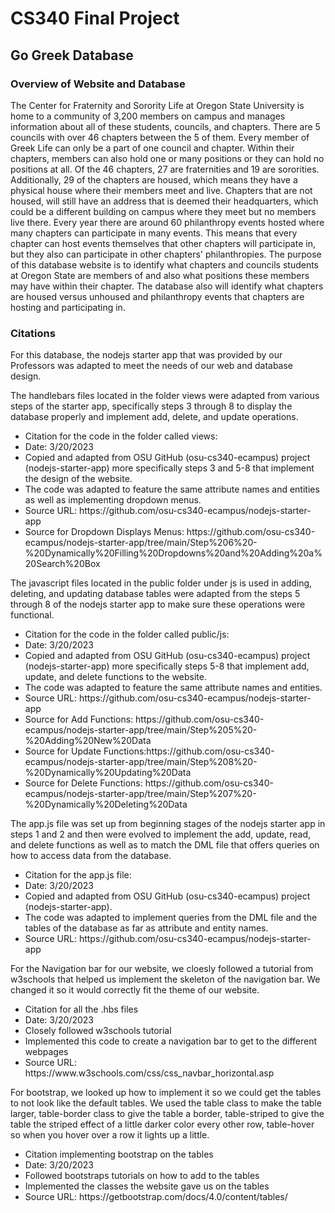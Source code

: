 # CS340 Final Project
## Go Greek Database
### Overview of Website and Database
The Center for Fraternity and Sorority Life at Oregon State University is home to a community of 3,200 members on campus and manages information about all of these students, councils, and chapters. There are 5 councils with over 46 chapters between the 5 of them. Every member of Greek Life can only be a part of one council and chapter. Within their chapters, members can also hold one or many positions or they can hold no positions at all. Of the 46 chapters, 27 are fraternities and 19 are sororities. Additionally, 29 of the chapters are housed, which means they have a physical house where their members meet and live. Chapters that are not housed, will still have an address that is deemed their headquarters, which could be a different building on campus where they meet but no members live there. Every year there are around 60 philanthropy events hosted where many chapters can participate in many events. This means that every chapter can host events themselves that other chapters will participate in, but they also can participate in other chapters' philanthropies. The purpose of this database website is to identify what chapters and councils students at Oregon State are members of and also what positions these members may have within their chapter. The database also will identify what chapters are housed versus unhoused and philanthropy events that chapters are hosting and participating in. 

### Citations

For this database, the nodejs starter app that was provided by our Professors was adapted to meet the needs of our web and database design. 

The handlebars files located in the folder views were adapted from various steps of the starter app, specifically steps 3 through 8 to display the database properly and implement add, delete, and update operations.

<ul>
<li>Citation for the code in the folder called views:</li>
<li>Date: 3/20/2023</li>
<li>Copied and adapted from OSU GitHub (osu-cs340-ecampus) project (nodejs-starter-app) more specifically steps 3 and 5-8 that implement the design of the website. </li>
<li>The code was adapted to feature the same attribute names and entities as well as implementing dropdown menus.</li>
<li>Source URL: https://github.com/osu-cs340-ecampus/nodejs-starter-app </li>
<li>Source for Dropdown Displays Menus: https://github.com/osu-cs340-ecampus/nodejs-starter-app/tree/main/Step%206%20-%20Dynamically%20Filling%20Dropdowns%20and%20Adding%20a%20Search%20Box </li>
</ul>

The javascript files located in the public folder under js is used in adding, deleting, and updating database tables were adapted from the steps 5 through 8 of the nodejs starter app to make sure these operations were functional. 

<ul>
<li>Citation for the code in the folder called public/js:</li>
<li>Date: 3/20/2023</li>
<li>Copied and adapted from OSU GitHub (osu-cs340-ecampus) project (nodejs-starter-app) more specifically steps 5-8 that implement add, update, and delete functions to the website.</li>
<li>The code was adapted to feature the same attribute names and entities.</li>
<li>Source URL: https://github.com/osu-cs340-ecampus/nodejs-starter-app</li>
<li>Source for Add Functions: https://github.com/osu-cs340-ecampus/nodejs-starter-app/tree/main/Step%205%20-%20Adding%20New%20Data </li>
<li>Source for Update Functions:https://github.com/osu-cs340-ecampus/nodejs-starter-app/tree/main/Step%208%20-%20Dynamically%20Updating%20Data </li>
<li>Source for Delete Functions: https://github.com/osu-cs340-ecampus/nodejs-starter-app/tree/main/Step%207%20-%20Dynamically%20Deleting%20Data </li>
</ul>

The app.js file was set up from beginning stages of the nodejs starter app in steps 1 and 2 and then were evolved to implement the add, update, read, and delete functions as well as to match the DML file that offers queries on how to access data from the database. 
<ul>
<li>Citation for the app.js file:</li>
<li>Date: 3/20/2023 </li>
<li>Copied and adapted from OSU GitHub (osu-cs340-ecampus) project (nodejs-starter-app). </li>
<li>The code was adapted to implement queries from the DML file and the tables of the database as far as attribute and entity names. </li>
<li> Source URL: https://github.com/osu-cs340-ecampus/nodejs-starter-app </li>
</ul>

For the Navigation bar for our website, we cloesly followed a tutorial from w3schools that helped us implement the skeleton of the navigation bar. We changed it so it would correctly fit the theme of our website. 

<ul>
<li>Citation for all the .hbs files</li>
<li>Date: 3/20/2023 </li>
<li>Closely followed w3schools tutorial </li>
<li>Implemented this code to create a navigation bar to get to the different webpages </li>
<li> Source URL: https://www.w3schools.com/css/css_navbar_horizontal.asp </li>
</ul>

For bootstrap, we looked up how to implement it so we could get the tables to not look like the default tables. We used the table class to make the table larger, table-border class to give the table a border, table-striped to give the table the striped effect of a little darker color every other row, table-hover so when you hover over a row it lights up a little. 

<ul>
<li>Citation implementing bootstrap on the tables</li>
<li>Date: 3/20/2023 </li>
<li>Followed bootstraps tutorials on how to add to the tables</li>
<li>Implemented the classes the website gave us on the tables </li>
<li> Source URL: https://getbootstrap.com/docs/4.0/content/tables/ </li>
</ul>

